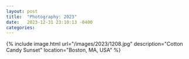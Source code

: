 ```yaml
---
layout: post
title:  "Photography: 2023"
date:   2023-12-31 23:10:13 -0400
categories: 
---
```

{% include image.html url="/images/2023/1208.jpg" description="Cotton Candy Sunset" location="Boston, MA, USA" %}